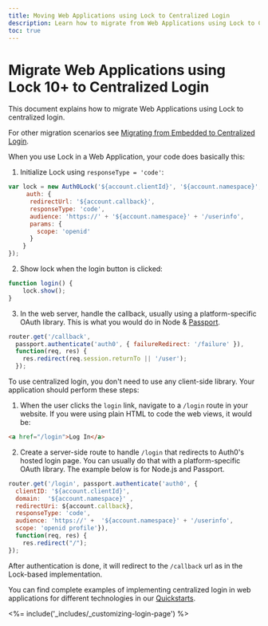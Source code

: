 ```yaml
---
title: Moving Web Applications using Lock to Centralized Login 
description: Learn how to migrate from Web Applications using Lock to Centralized Login
toc: true
---
```

# Migrate Web Applications using Lock 10+ to Centralized Login

This document explains how to migrate Web Applications using Lock to centralized login. 

For other migration scenarios see [Migrating from Embedded to Centralized Login](/guides/login/migration-embedded-centralized).

When you use Lock in a Web Application, your code does basically this:

1. Initialize Lock using `responseType = 'code'`:

```js
var lock = new Auth0Lock('${account.clientId}', '${account.namespace}', {
     auth: {
      redirectUrl: '${account.callback}',
      responseType: 'code',
      audience: 'https://' + '${account.namespace}' + '/userinfo',
      params: {
        scope: 'openid'
      }
    }
}); 
```
2. Show lock when the login button is clicked:

```js
function login() {
    lock.show();
}
```

3. In the web server, handle the callback, usually using a platform-specific OAuth library. This is what you would do in Node & [Passport](http://www.passportjs.org).

```js
router.get('/callback',
  passport.authenticate('auth0', { failureRedirect: '/failure' }),
  function(req, res) {
    res.redirect(req.session.returnTo || '/user');
  });
```

To use centralized login, you don't need to use any client-side library. Your application should perform these steps:

1. When the user clicks the `login` link, navigate to a `/login` route in your website. If you were using plain HTML to code the web views, it would be:

```html
<a href="/login">Log In</a>
```

2. Create a server-side route to handle `/login` that redirects to Auth0's hosted login page. You can usually do that with a platform-specific OAuth library. The example below is for Node.js and Passport. 

```js
router.get('/login', passport.authenticate('auth0', {
  clientID: '${account.clientId}',
  domain:  '${account.namespace}' ,
  redirectUri: ${account.callback},
  responseType: 'code',
  audience: 'https://' +  '${account.namespace}' + '/userinfo',
  scope: 'openid profile'}),
  function(req, res) {
    res.redirect("/");
});
```

After authentication is done, it will redirect to the `/callback` url as in the Lock-based implementation.

You can find complete examples of implementing centralized login in web applications for different technologies in our [Quickstarts](/quickstart/webapps).

<%= include('_includes/_customizing-login-page') %>
